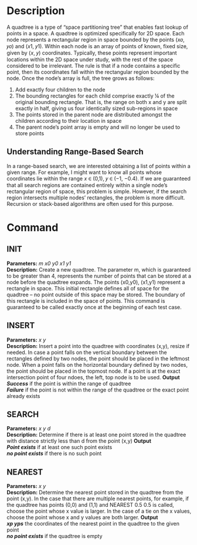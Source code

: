 # Description
A quadtree is a type of “space partitioning tree” that enables fast lookup of points in a space. A quadtree is optimized specifically for 2D space. Each node represents a rectangular region in space bounded by the points (𝑥𝑜, 𝑦𝑜) and (𝑥1, 𝑦1). Within each node is an array of points of known, fixed size, given by (𝑥, 𝑦) coordinates. Typically, these points represent important locations within the 2D space under study, with the rest of the space considered to be irrelevant. The rule is that if a node contains a specific point, then its coordinates fall within the rectangular region bounded by the node. Once the node’s array is full, the tree grows as follows:<br/>
1. Add exactly four children to the node
2. The bounding rectangles for each child comprise exactly ¼ of the original bounding rectangle. That is, the range
on both x and y are split exactly in half, giving us four identically sized sub-regions in space
3. The points stored in the parent node are distributed amongst the children according to their location in space
4. The parent node’s point array is empty and will no longer be used to store points
## Understanding Range-Based Search
In a range-based search, we are interested obtaining a list of points within a given range. For example, I might want to know all points whose coordinates lie within the range 𝑥 ∈ (0,1), 𝑦 ∈ (−1, −0.4). If we are guaranteed that all search regions are contained entirely within a single node’s rectangular region of space, this problem is simple. However, if the search region intersects multiple nodes’ rectangles, the problem is more difficult. Recursion or stack-based algorithms are often used for this purpose.
# Command
## INIT
**Parameters:** *m x0 y0 x1 y1* <br/>
**Description:** Create a new quadtree. The parameter m, which is guaranteed to be greater than 4, represents the number of points that can be stored at a node before the quadtree expands. The points (x0,y0), (x1,y1) represent a rectangle in space. This initial rectangle defines all of space for the quadtree – no point outside of this space may be stored. The boundary of this rectangle is included in the space of points. This command is guaranteed to be called exactly once at the beginning of each test case.
## INSERT 
**Parameters:** *x y* <br/>
**Description:** Insert a point into the quadtree with coordinates (x,y), resize if needed. In case a point falls on the vertical boundary between the rectangles defined by two nodes, the point should be placed in the leftmost node. When a point falls on the horizontal boundary defined by two nodes, the point should be placed in the topmost node. If a point is at the exact intersection point of four ndoes, the left, top node is to be used.
**Output**<br/>
***Success*** if the point is within the range of quadtree<br/>
***Failure*** if the point is not within the range of  the quadtree or the exact point already exists
## SEARCH 
**Parameters:** *x y d* <br/>
**Description:** Determine if there is at least one point stored in the quadtree with distance strictly less than d from the point (x,y)
**Output**<br/>
***Point exists*** if at least one such point exists<br/>
***no point exists*** if there is no such point
## NEAREST 
**Parameters:** *x y* <br/>
**Description:** Determine the nearest point stored in the quadtree from the point (x,y). In the case that there are multiple nearest points, for example, if the quadtree has points (0,0) and (1,1) and NEAREST 0.5 0.5 is called, choose the point whose x value is larger. In the case of a tie on the x values, choose the point whose x and y values are both larger.
**Output**<br/>
***xp yps*** the coordinates of the nearest point in the quadtree to the given point<br/>
***no point exists*** if the quadtree is empty
